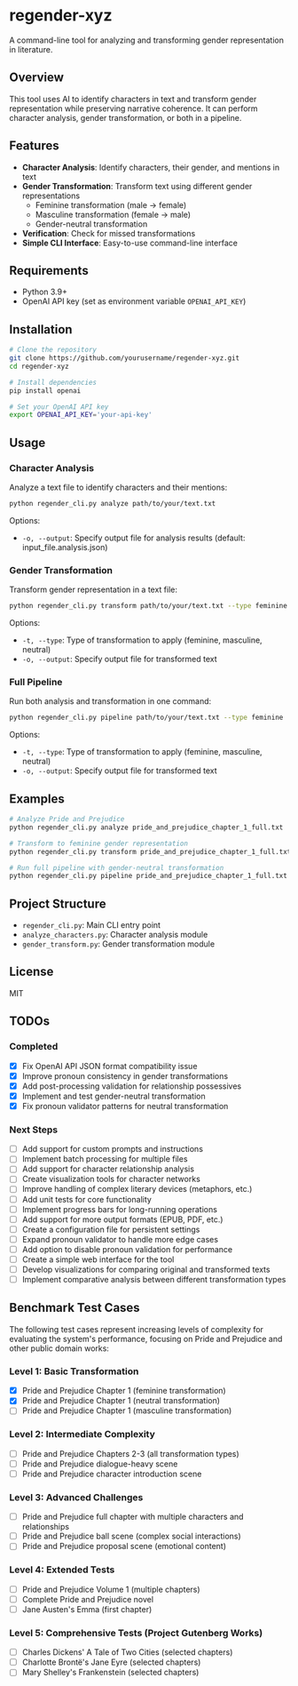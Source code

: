 # regender-xyz

A command-line tool for analyzing and transforming gender representation in literature.

## Overview

This tool uses AI to identify characters in text and transform gender representation while preserving narrative coherence. It can perform character analysis, gender transformation, or both in a pipeline.

## Features

- **Character Analysis**: Identify characters, their gender, and mentions in text
- **Gender Transformation**: Transform text using different gender representations
  - Feminine transformation (male → female)
  - Masculine transformation (female → male)
  - Gender-neutral transformation
- **Verification**: Check for missed transformations
- **Simple CLI Interface**: Easy-to-use command-line interface

## Requirements

- Python 3.9+
- OpenAI API key (set as environment variable `OPENAI_API_KEY`)

## Installation

```bash
# Clone the repository
git clone https://github.com/yourusername/regender-xyz.git
cd regender-xyz

# Install dependencies
pip install openai

# Set your OpenAI API key
export OPENAI_API_KEY='your-api-key'
```

## Usage

### Character Analysis

Analyze a text file to identify characters and their mentions:

```bash
python regender_cli.py analyze path/to/your/text.txt
```

Options:
- `-o, --output`: Specify output file for analysis results (default: input_file.analysis.json)

### Gender Transformation

Transform gender representation in a text file:

```bash
python regender_cli.py transform path/to/your/text.txt --type feminine
```

Options:
- `-t, --type`: Type of transformation to apply (feminine, masculine, neutral)
- `-o, --output`: Specify output file for transformed text

### Full Pipeline

Run both analysis and transformation in one command:

```bash
python regender_cli.py pipeline path/to/your/text.txt --type feminine
```

Options:
- `-t, --type`: Type of transformation to apply (feminine, masculine, neutral)
- `-o, --output`: Specify output file for transformed text

## Examples

```bash
# Analyze Pride and Prejudice
python regender_cli.py analyze pride_and_prejudice_chapter_1_full.txt

# Transform to feminine gender representation
python regender_cli.py transform pride_and_prejudice_chapter_1_full.txt -t feminine

# Run full pipeline with gender-neutral transformation
python regender_cli.py pipeline pride_and_prejudice_chapter_1_full.txt -t neutral -o output/neutral_pride.txt
```

## Project Structure

- `regender_cli.py`: Main CLI entry point
- `analyze_characters.py`: Character analysis module
- `gender_transform.py`: Gender transformation module

## License

MIT

## TODOs

### Completed
- [x] Fix OpenAI API JSON format compatibility issue
- [x] Improve pronoun consistency in gender transformations
- [x] Add post-processing validation for relationship possessives
- [x] Implement and test gender-neutral transformation
- [x] Fix pronoun validator patterns for neutral transformation

### Next Steps
- [ ] Add support for custom prompts and instructions
- [ ] Implement batch processing for multiple files
- [ ] Add support for character relationship analysis
- [ ] Create visualization tools for character networks
- [ ] Improve handling of complex literary devices (metaphors, etc.)
- [ ] Add unit tests for core functionality
- [ ] Implement progress bars for long-running operations
- [ ] Add support for more output formats (EPUB, PDF, etc.)
- [ ] Create a configuration file for persistent settings
- [ ] Expand pronoun validator to handle more edge cases
- [ ] Add option to disable pronoun validation for performance
- [ ] Create a simple web interface for the tool
- [ ] Develop visualizations for comparing original and transformed texts
- [ ] Implement comparative analysis between different transformation types

## Benchmark Test Cases

The following test cases represent increasing levels of complexity for evaluating the system's performance, focusing on Pride and Prejudice and other public domain works:

### Level 1: Basic Transformation
- [x] Pride and Prejudice Chapter 1 (feminine transformation)
- [x] Pride and Prejudice Chapter 1 (neutral transformation)
- [ ] Pride and Prejudice Chapter 1 (masculine transformation)

### Level 2: Intermediate Complexity
- [ ] Pride and Prejudice Chapters 2-3 (all transformation types)
- [ ] Pride and Prejudice dialogue-heavy scene
- [ ] Pride and Prejudice character introduction scene

### Level 3: Advanced Challenges
- [ ] Pride and Prejudice full chapter with multiple characters and relationships
- [ ] Pride and Prejudice ball scene (complex social interactions)
- [ ] Pride and Prejudice proposal scene (emotional content)

### Level 4: Extended Tests
- [ ] Pride and Prejudice Volume 1 (multiple chapters)
- [ ] Complete Pride and Prejudice novel
- [ ] Jane Austen's Emma (first chapter)

### Level 5: Comprehensive Tests (Project Gutenberg Works)
- [ ] Charles Dickens' A Tale of Two Cities (selected chapters)
- [ ] Charlotte Brontë's Jane Eyre (selected chapters)
- [ ] Mary Shelley's Frankenstein (selected chapters)
